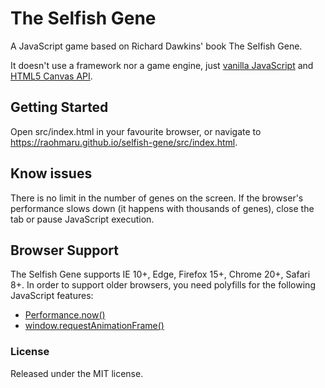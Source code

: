 # The Selfish Gene
A JavaScript game based on Richard Dawkins' book The Selfish Gene.

It doesn't use a framework nor a game engine, just [vanilla JavaScript](http://vanilla-js.com/) and
[HTML5 Canvas API](https://developer.mozilla.org/en-US/docs/Web/API/Canvas_API).

## Getting Started
Open src/index.html in your favourite browser, or navigate to https://raohmaru.github.io/selfish-gene/src/index.html.

## Know issues
There is no limit in the number of genes on the screen. If the browser's performance slows down (it
happens with thousands of genes), close the tab or pause JavaScript execution.

## Browser Support
The Selfish Gene supports IE 10+, Edge, Firefox 15+, Chrome 20+, Safari 8+.
In order to support older browsers, you need polyfills for the following JavaScript features:

- [Performance.now()](https://developer.mozilla.org/en-US/docs/Web/API/Performance/now)
- [window.requestAnimationFrame()](https://developer.mozilla.org/en-US/docs/Web/API/window/requestAnimationFrame)

### License
Released under the MIT license.

